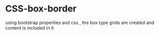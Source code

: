 # CSS-box-border
using bootstrap properties and css , the box type grids are created and content is included in it 
